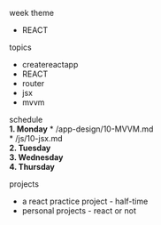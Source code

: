 week theme  
  * REACT  
  
topics  
  * createreactapp  
  * REACT  
  * router  
  * jsx  
  * mvvm  
  
schedule  
  **1. Monday** 
    * /app-design/10-MVVM.md  
    * /js/10-jsx.md  
  **2. Tuesday**  
  **3. Wednesday**  
  **4. Thursday**  
  
projects  
  * a react practice project - half-time  
  * personal projects - react or not  

